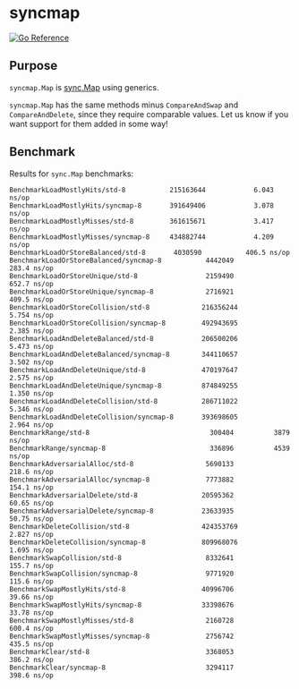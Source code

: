 # syncmap


[![Go Reference](https://pkg.go.dev/badge/github.com/graxinc/syncmap.svg)](https://pkg.go.dev/github.com/graxinc/syncmap)

## Purpose

`syncmap.Map` is [sync.Map](https://pkg.go.dev/sync#Map) using generics.

`syncmap.Map` has the same methods minus `CompareAndSwap` and `CompareAndDelete`, since they require comparable values. Let us know if you want support for them added in some way!

## Benchmark

Results for `sync.Map` benchmarks:

```
BenchmarkLoadMostlyHits/std-8       	215163644	         6.043 ns/op
BenchmarkLoadMostlyHits/syncmap-8   	391649406	         3.078 ns/op
BenchmarkLoadMostlyMisses/std-8     	361615671	         3.417 ns/op
BenchmarkLoadMostlyMisses/syncmap-8 	434882744	         4.209 ns/op
BenchmarkLoadOrStoreBalanced/std-8  	 4030590	       406.5 ns/op
BenchmarkLoadOrStoreBalanced/syncmap-8         	 4442049	       283.4 ns/op
BenchmarkLoadOrStoreUnique/std-8               	 2159490	       652.7 ns/op
BenchmarkLoadOrStoreUnique/syncmap-8           	 2716921	       409.5 ns/op
BenchmarkLoadOrStoreCollision/std-8            	216356244	         5.754 ns/op
BenchmarkLoadOrStoreCollision/syncmap-8        	492943695	         2.385 ns/op
BenchmarkLoadAndDeleteBalanced/std-8           	206500206	         5.473 ns/op
BenchmarkLoadAndDeleteBalanced/syncmap-8       	344110657	         3.502 ns/op
BenchmarkLoadAndDeleteUnique/std-8             	470197647	         2.575 ns/op
BenchmarkLoadAndDeleteUnique/syncmap-8         	874849255	         1.350 ns/op
BenchmarkLoadAndDeleteCollision/std-8          	286711022	         5.346 ns/op
BenchmarkLoadAndDeleteCollision/syncmap-8      	393698605	         2.964 ns/op
BenchmarkRange/std-8                           	  300404	      3879 ns/op
BenchmarkRange/syncmap-8                       	  336896	      4539 ns/op
BenchmarkAdversarialAlloc/std-8                	 5690133	       218.6 ns/op
BenchmarkAdversarialAlloc/syncmap-8            	 7773882	       154.1 ns/op
BenchmarkAdversarialDelete/std-8               	20595362	        60.65 ns/op
BenchmarkAdversarialDelete/syncmap-8           	23633935	        50.75 ns/op
BenchmarkDeleteCollision/std-8                 	424353769	         2.827 ns/op
BenchmarkDeleteCollision/syncmap-8             	809968076	         1.695 ns/op
BenchmarkSwapCollision/std-8                   	 8332641	       155.7 ns/op
BenchmarkSwapCollision/syncmap-8               	 9771920	       115.6 ns/op
BenchmarkSwapMostlyHits/std-8                  	40996706	        39.66 ns/op
BenchmarkSwapMostlyHits/syncmap-8              	33398676	        33.78 ns/op
BenchmarkSwapMostlyMisses/std-8                	 2160728	       600.4 ns/op
BenchmarkSwapMostlyMisses/syncmap-8            	 2756742	       435.5 ns/op
BenchmarkClear/std-8                           	 3368053	       386.2 ns/op
BenchmarkClear/syncmap-8                       	 3294117	       398.6 ns/op
```

